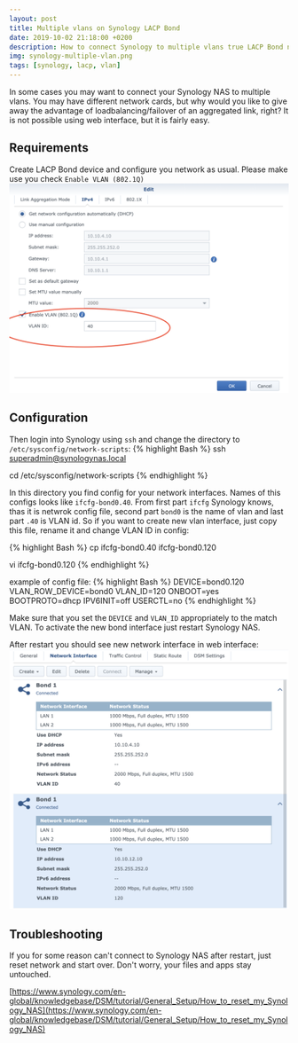 ```yaml
---
layout: post
title: Multiple vlans on Synology LACP Bond
date: 2019-10-02 21:18:00 +0200
description: How to connect Synology to multiple vlans true LACP Bond network interface
img: synology-multiple-vlan.png
tags: [synology, lacp, vlan]
---
```


In some cases you may want to connect your Synology NAS to multiple vlans. You may have different network cards, but why would you like to give away the advantage of loadbalancing/failover of an aggregated link, right? It is not possible using web interface, but it is fairly easy.

## Requirements

Create LACP Bond device and configure you network as usual. Please make use you check `Enable VLAN (802.1Q)`
![VLAN config screenshot](/assets/img/synology-vlan-config.png)


## Configuration
Then login into Synology using `ssh` and change the directory to `/etc/sysconfig/network-scripts`:
{% highlight Bash %}
ssh superadmin@synologynas.local

cd /etc/sysconfig/network-scripts
{% endhighlight %}

In this directory you find config for your network interfaces. Names of this configs looks like `ifcfg-bond0.40`. From first part `ifcfg` Synology knows, thas it is netwrok config file, second part `bond0` is the name of vlan and last part `.40` is VLAN id. So if you want to create new vlan interface, just copy this file, rename it and change VLAN ID in config:

{% highlight Bash %}
cp ifcfg-bond0.40 ifcfg-bond0.120

vi ifcfg-bond0.120
{% endhighlight %}

example of config file:
{% highlight Bash %}
DEVICE=bond0.120
VLAN_ROW_DEVICE=bond0
VLAN_ID=120
ONBOOT=yes
BOOTPROTO=dhcp
IPV6INIT=off
USERCTL=no
{% endhighlight %}

Make sure that you set the `DEVICE` and `VLAN_ID` appropriately to the match VLAN. To activate the new bond interface just restart Synology NAS.

After restart you should see new network interface in web interface:
![VLAN config screenshot](/assets/img/synology-multiple-vlan-conf.png)

## Troubleshooting

If you for some reason can't connect to Synology NAS after restart, just reset network and start over. Don't worry, your files and apps stay untouched.

[https://www.synology.com/en-global/knowledgebase/DSM/tutorial/General_Setup/How_to_reset_my_Synology_NAS](https://www.synology.com/en-global/knowledgebase/DSM/tutorial/General_Setup/How_to_reset_my_Synology_NAS)